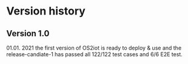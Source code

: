 # Version history 

## Version 1.0

01.01. 2021 the first version of OS2iot is ready to deploy & use and the release-candiate-1 has passed all 122/122 test cases and 6/6 E2E test. 




